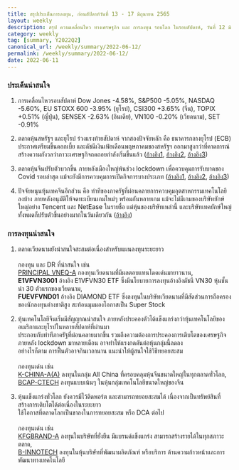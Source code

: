 ```yaml
---
title: สรุปประเด็นการลงทุน, ก่อนสัปดาห์วันที่ 13 - 17 มิถุนายน 2565
layout: weekly
description: สรุป ความเคลื่อนไหว ทางเศรษฐกิจ และ การลงทุน รอบโลก ในรอบสัปดาห์, วันที่ 12 มิถุนายน 2565
category: weekly
tag: [summary, Y2022Q2]
canonical_url: /weekly/summary/2022-06-12/
permalink: /weekly/summary/2022-06-12/
date: 2022-06-11
---
```


### ประเด็นน่าสนใจ

1. การเคลื่อนไหวรอบสัปดาห์ Dow Jones -4.58%, S&P500 -5.05%, NASDAQ -5.60%, EU STOXX 600 -3.95% (ยุโรป), CSI300 +3.65% (จีน), TOPIX +0.51% (ญี่ปุ่น), SENSEX -2.63% (อินเดีย), VN100 -0.20% (เวียดนาม), SET -0.91%

2. ตลาดหุ้นสหรัฐฯ และยุโรป ร่วงแรงท้ายสัปดาห์ จากสองปัจจัยหลัก คือ ธนาคารกลางยุโรป (ECB) ประกาศเตรียมขึ้นดอกเบี้ย และดัชนีเงินเฟ้อเดือนพฤษภาคมของสหรัฐฯ ออกมาสูงกว่าที่คาดการณ์ สร้างความกังวลว่าภาวะเศรษฐกิจถดถอยกำลังเริ่มขึ้นแล้ว
([อ้างอิง1](https://www.cnbc.com/2022/06/10/inflation-consumer-woe-add-to-worries-that-recession-is-already-here.html), 
[อ้างอิง2](https://www.cnbc.com/2022/06/10/europe-markets-open-to-close-after-ecb-meeting-us-inflation-data-ahead.html), 
[อ้างอิง3](https://www.cnbc.com/2022/06/10/consumer-price-index-may-2022.html)) 

3. ตลาดหุ้นจีนปรับตัวบวกขึ้น ภายหลังเมืองใหญ่พ้นช่วง lockdown เพื่อควบคุมการรับบาดของ Covid รอบล่าสุด แม้จะยังมีการควบคุมการเปิดกิจการบางประเภท
([อ้างอิง1](https://www.cnbc.com/2022/06/06/china-tries-to-shake-off-the-worst-of-the-pandemic.html), 
[อ้างอิง2](https://www.ft.com/content/67fe20fc-b951-46ed-b655-9cf8d5988aa6), 
[อ้างอิง3](https://www.cnbc.com/2022/06/10/chinas-zero-covid-struggle-beijing-shanghai-reimpose-some-bans.html)) 

4. ปัจจัยหนุนหุ้นเทคจีนอีกส่วน คือ ท่าทีของภาครัฐที่ผ่อนคลายการควบคุมอุตสาหกรรมเทคโนโลยีลงบ้าง ภายหลังอนุมัติให้จดทะเบียนเกมใหม่ๆ พร้อมกันหลายเกม แม้จะไม่มีเกมของบริษัทยักษ์ใหญ่อย่าง Tencent และ NetEase ในรายชื่อ แต่หุ้นของบริษัทเหล่านี้ และบริษัทเทคยักษ์ใหญ่ทั้งหมดก็ปรับตัวขึ้นอย่างมากในวันเดียวกัน 
([อ้างอิง](https://finance.yahoo.com/news/china-tech-shares-rally-game-021957734.html)) 



### การลงทุนน่าสนใจ

1. ตลาดเวียดนามยังน่าสนใจสะสมต่อเนื่องสำหรับแผนลงทุนระยะยาว<br><br>
กองทุน และ DR ที่น่าสนใจ เช่น  
[PRINCIPAL VNEQ-A](https://www.finnomena.com/fund/PRINCIPAL%20VNEQ-A) กองทุนเวียดนามที่มีผลตอบแทนโดดเด่นมายาวนาน,  
**E1VFVN3001** อ้างอิง E1VFVN30 ETF ซึ่งมีนโยบายการลงทุนอ้างอิงดัชนี VN30 หุ้นชั้นนำ 30 ตัวแรกของเวียดนาม,  
**FUEVFVND01** อ้างอิง DIAMOND ETF ซึ่งลงทุนในบริษัทเวียดนามที่มีสัดส่วนการถือครองของนักลงทุนต่างชาติสูง สะท้อนมุมมองโอกาสเป็น Super Stock 

2. หุ้นเทคโนโลยีจีนเริ่มมีสัญญาณน่าสนใจ ภายหลังประคองตัวได้แข็งแกร่งกว่าหุ้นเทคโนโลยีของอเมริกาและยุโรปในหลายสัปดาห์ที่ผ่านมา  
ประกอบกับท่าทีภาครัฐที่ผ่อนคลายมากขึ้น รวมถึงความต้องการประคองการเติบโตของเศรษฐกิจภายหลัง lockdown มาหลายเดือน อาจทำให้แรงกดดันต่อหุ้นกลุ่มนี้ลดลง  
อย่างไรก็ตาม การฟื้นตัวอาจกินเวลานาน แนะนำให้ผู้สนใจใช้วิธีทยอยสะสม<br><br>
กองทุนเด่น เช่น  
[K-CHINA-A(A)](https://www.finnomena.com/fund/K-CHINA-A(A)) ลงทุนในกลุ่ม All China ที่ครอบคลุมหุ้นจีนขนาดใหญ่ในทุกตลาดทั่วโลก,  
[BCAP-CTECH](https://www.finnomena.com/fund/BCAP-CTECH) ลงทุนแบบเน้นๆ ในหุ้นกลุ่มเทคโนโลยีขนาดใหญ่ของจีน  

3. หุ้นแข็งแกร่งทั่วโลก ยังควรมีไว้ติดพอร์ต และสามารถทยอยสะสมได้ เนื่องจากเป็นทรัพย์สินที่สร้างการเติบโตได้ต่อเนื่องในระยะยาว  
ใช้โอกาสที่ตลาดโลกเป็นขาลงในการทยอยสะสม หรือ DCA ต่อไป<br><br>
กองทุนเด่น เช่น  
[KFGBRAND-A](https://www.finnomena.com/fund/KFGBRAND-A) ลงทุนในบริษัทที่ยั่งยืน มีแบรนด์แข็งแกร่ง สามารถสร้างรายได้ในทุกสภาวะตลาด,  
[B-INNOTECH](https://www.finnomena.com/fund/B-INNOTECH) ลงทุนในหุ้นบริษัทที่พัฒนาผลิตภัณฑ์ หรือบริการ ด้านความก้าวหน้าและการพัฒนาทางเทคโนโลยี
